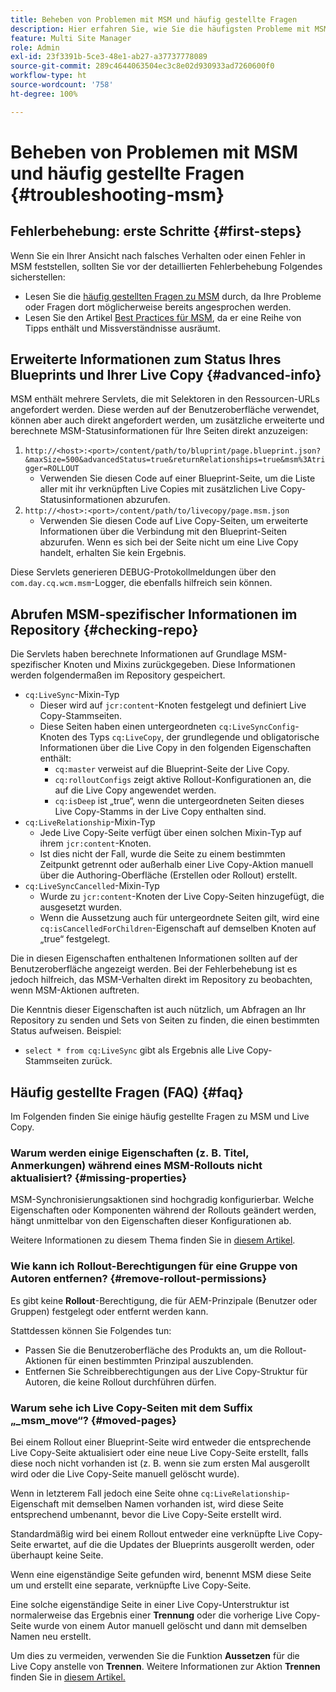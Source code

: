 ```yaml
---
title: Beheben von Problemen mit MSM und häufig gestellte Fragen
description: Hier erfahren Sie, wie Sie die häufigsten Probleme mit MSM beheben, und erhalten Antworten auf häufig gestellte Fragen zu MSM.
feature: Multi Site Manager
role: Admin
exl-id: 23f3391b-5ce3-48e1-ab27-a37737778089
source-git-commit: 289c4644063504ec3c8e02d930933ad7260600f0
workflow-type: ht
source-wordcount: '758'
ht-degree: 100%

---
```


# Beheben von Problemen mit MSM und häufig gestellte Fragen {#troubleshooting-msm}

## Fehlerbehebung: erste Schritte {#first-steps}

Wenn Sie ein Ihrer Ansicht nach falsches Verhalten oder einen Fehler in MSM feststellen, sollten Sie vor der detaillierten Fehlerbehebung Folgendes sicherstellen:

* Lesen Sie die [häufig gestellten Fragen zu MSM](#faq) durch, da Ihre Probleme oder Fragen dort möglicherweise bereits angesprochen werden.
* Lesen Sie den Artikel [Best Practices für MSM](msm-best-practices.md), da er eine Reihe von Tipps enthält und Missverständnisse ausräumt.

## Erweiterte Informationen zum Status Ihres Blueprints und Ihrer Live Copy {#advanced-info}

MSM enthält mehrere Servlets, die mit Selektoren in den Ressourcen-URLs angefordert werden. Diese werden auf der Benutzeroberfläche verwendet, können aber auch direkt angefordert werden, um zusätzliche erweiterte und berechnete MSM-Statusinformationen für Ihre Seiten direkt anzuzeigen:

1. `http://<host>:<port>/content/path/to/bluprint/page.blueprint.json?&maxSize=500&advancedStatus=true&returnRelationships=true&msm%3Atrigger=ROLLOUT`
   * Verwenden Sie diesen Code auf einer Blueprint-Seite, um die Liste aller mit ihr verknüpften Live Copies mit zusätzlichen Live Copy-Statusinformationen abzurufen.
1. `http://<host>:<port>/content/path/to/livecopy/page.msm.json`
   * Verwenden Sie diesen Code auf Live Copy-Seiten, um erweiterte Informationen über die Verbindung mit den Blueprint-Seiten abzurufen. Wenn es sich bei der Seite nicht um eine Live Copy handelt, erhalten Sie kein Ergebnis.

Diese Servlets generieren DEBUG-Protokollmeldungen über den `com.day.cq.wcm.msm`-Logger, die ebenfalls hilfreich sein können.

## Abrufen MSM-spezifischer Informationen im Repository {#checking-repo}

Die Servlets haben berechnete Informationen auf Grundlage MSM-spezifischer Knoten und Mixins zurückgegeben. Diese Informationen werden folgendermaßen im Repository gespeichert.

* `cq:LiveSync`-Mixin-Typ
   * Dieser wird auf `jcr:content`-Knoten festgelegt und definiert Live Copy-Stammseiten.
   * Diese Seiten haben einen untergeordneten `cq:LiveSyncConfig`-Knoten des Typs `cq:LiveCopy`, der grundlegende und obligatorische Informationen über die Live Copy in den folgenden Eigenschaften enthält:
      * `cq:master` verweist auf die Blueprint-Seite der Live Copy.
      * `cq:rolloutConfigs` zeigt aktive Rollout-Konfigurationen an, die auf die Live Copy angewendet werden.
      * `cq:isDeep` ist „true“, wenn die untergeordneten Seiten dieses Live Copy-Stamms in der Live Copy enthalten sind.
* `cq:LiveRelationship`-Mixin-Typ
   * Jede Live Copy-Seite verfügt über einen solchen Mixin-Typ auf ihrem `jcr:content`-Knoten.
   * Ist dies nicht der Fall, wurde die Seite zu einem bestimmten Zeitpunkt getrennt oder außerhalb einer Live Copy-Aktion manuell über die Authoring-Oberfläche (Erstellen oder Rollout) erstellt.
* `cq:LiveSyncCancelled`-Mixin-Typ
   * Wurde zu `jcr:content`-Knoten der Live Copy-Seiten hinzugefügt, die ausgesetzt wurden.
   * Wenn die Aussetzung auch für untergeordnete Seiten gilt, wird eine `cq:isCancelledForChildren`-Eigenschaft auf demselben Knoten auf „true“ festgelegt.

Die in diesen Eigenschaften enthaltenen Informationen sollten auf der Benutzeroberfläche angezeigt werden. Bei der Fehlerbehebung ist es jedoch hilfreich, das MSM-Verhalten direkt im Repository zu beobachten, wenn MSM-Aktionen auftreten.

Die Kenntnis dieser Eigenschaften ist auch nützlich, um Abfragen an Ihr Repository zu senden und Sets von Seiten zu finden, die einen bestimmten Status aufweisen. Beispiel:

* `select * from cq:LiveSync` gibt als Ergebnis alle Live Copy-Stammseiten zurück.

## Häufig gestellte Fragen (FAQ) {#faq}

Im Folgenden finden Sie einige häufig gestellte Fragen zu MSM und Live Copy.

### Warum werden einige Eigenschaften (z. B. Titel, Anmerkungen) während eines MSM-Rollouts nicht aktualisiert? {#missing-properties}

MSM-Synchronisierungsaktionen sind hochgradig konfigurierbar. Welche Eigenschaften oder Komponenten während der Rollouts geändert werden, hängt unmittelbar von den Eigenschaften dieser Konfigurationen ab.

Weitere Informationen zu diesem Thema finden Sie in [diesem Artikel](msm-best-practices.md).

### Wie kann ich Rollout-Berechtigungen für eine Gruppe von Autoren entfernen? {#remove-rollout-permissions}

Es gibt keine **Rollout**-Berechtigung, die für AEM-Prinzipale (Benutzer oder Gruppen) festgelegt oder entfernt werden kann.

Stattdessen können Sie Folgendes tun:

* Passen Sie die Benutzeroberfläche des Produkts an, um die Rollout-Aktionen für einen bestimmten Prinzipal auszublenden.
* Entfernen Sie Schreibberechtigungen aus der Live Copy-Struktur für Autoren, die keine Rollout durchführen dürfen.

### Warum sehe ich Live Copy-Seiten mit dem Suffix „_msm_move“? {#moved-pages}

Bei einem Rollout einer Blueprint-Seite wird entweder die entsprechende Live Copy-Seite aktualisiert oder eine neue Live Copy-Seite erstellt, falls diese noch nicht vorhanden ist (z. B. wenn sie zum ersten Mal ausgerollt wird oder die Live Copy-Seite manuell gelöscht wurde).

Wenn in letzterem Fall jedoch eine Seite ohne `cq:LiveRelationship`-Eigenschaft mit demselben Namen vorhanden ist, wird diese Seite entsprechend umbenannt, bevor die Live Copy-Seite erstellt wird.

Standardmäßig wird bei einem Rollout entweder eine verknüpfte Live Copy-Seite erwartet, auf die die Updates der Blueprints ausgerollt werden, oder überhaupt keine Seite.

Wenn eine eigenständige Seite gefunden wird, benennt MSM diese Seite um und erstellt eine separate, verknüpfte Live Copy-Seite.

Eine solche eigenständige Seite in einer Live Copy-Unterstruktur ist normalerweise das Ergebnis einer **Trennung** oder die vorherige Live Copy-Seite wurde von einem Autor manuell gelöscht und dann mit demselben Namen neu erstellt.

Um dies zu vermeiden, verwenden Sie die Funktion **Aussetzen** für die Live Copy anstelle von **Trennen**. Weitere Informationen zur Aktion **Trennen** finden Sie in [diesem Artikel.](msm-livecopy.md)
